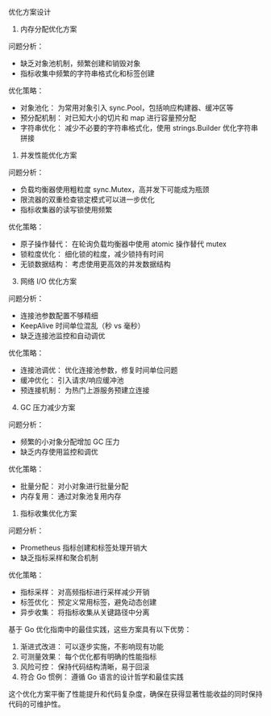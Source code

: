 优化方案设计

1. 内存分配优化方案

问题分析：

-   缺乏对象池机制，频繁创建和销毁对象
-   指标收集中频繁的字符串格式化和标签创建

优化策略：

-   对象池化： 为常用对象引入 sync.Pool，包括响应构建器、缓冲区等
-   预分配机制： 对已知大小的切片和 map 进行容量预分配
-   字符串优化： 减少不必要的字符串格式化，使用 strings.Builder 优化字符串拼接

1. 并发性能优化方案

问题分析：

-   负载均衡器使用粗粒度 sync.Mutex，高并发下可能成为瓶颈
-   限流器的双重检查锁定模式可以进一步优化
-   指标收集器的读写锁使用频繁

优化策略：

-   原子操作替代： 在轮询负载均衡器中使用 atomic 操作替代 mutex
-   锁粒度优化： 细化锁的粒度，减少锁持有时间
-   无锁数据结构： 考虑使用更高效的并发数据结构

3. 网络 I/O 优化方案

问题分析：

-   连接池参数配置不够精细
-   KeepAlive 时间单位混乱（秒 vs 毫秒）
-   缺乏连接池监控和自动调优

优化策略：

-   连接池调优： 优化连接池参数，修复时间单位问题
-   缓冲优化： 引入请求/响应缓冲池
-   预连接机制： 为热门上游服务预建立连接

4. GC 压力减少方案

问题分析：

-   频繁的小对象分配增加 GC 压力
-   缺乏内存使用监控和调优

优化策略：

-   批量分配： 对小对象进行批量分配
-   内存复用： 通过对象池复用内存

1. 指标收集优化方案

问题分析：

-   Prometheus 指标创建和标签处理开销大
-   缺乏指标采样和聚合机制

优化策略：

-   指标采样： 对高频指标进行采样减少开销
-   标签优化： 预定义常用标签，避免动态创建
-   异步收集： 将指标收集从关键路径中分离

基于 Go 优化指南中的最佳实践，这些方案具有以下优势：

1. 渐进式改进： 可以逐步实施，不影响现有功能
2. 可测量效果： 每个优化都有明确的性能指标
3. 风险可控： 保持代码结构清晰，易于回滚
4. 符合 Go 惯例： 遵循 Go 语言的设计哲学和最佳实践

这个优化方案平衡了性能提升和代码复杂度，确保在获得显著性能收益的同时保持代码的可维护性。
